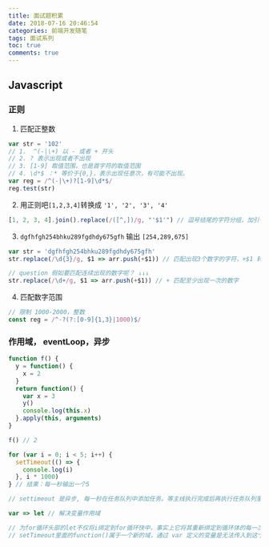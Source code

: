 ```yaml
---
title: 面试题积累
date: 2018-07-16 20:46:54
categories: 前端开发随笔
tags: 面试系列
toc: true
comments: true
---
```


## Javascript

### 正则

1. 匹配正整数

```js
var str = '102'
// 1.  ^(-|\+) 以 - 或者 + 开头 
// 2. ? 表示出现或者不出现
// 3. [1-9] 取值范围，也是首字符的取值范围 
// 4. \d*$ ：* 等价于{0,}，表示出现任意次，有可能不出现。
var reg = /^(-|\+)?[1-9]\d*$/
reg.test(str)
```

2. 用正则吧`[1,2,3,4]`转换成 `'1', '2', '3', '4'`

```js
[1, 2, 3, 4].join().replace(/([^,])/g, "'$1'") // 逗号结尾的字符分组，加引号
```

3. `dgfhfgh254bhku289fgdhdy675gfh` 输出 `[254,289,675]`

```js
var str = 'dgfhfgh254bhku289fgdhdy675gfh'
str.replace(/\d{3}/g, $1 => arr.push(+$1)) // 匹配出现3个数字的字符，+$1 转化为整数

// question 假如要匹配连续出现的数字呢？ ↓↓↓
str.replace(/\d+/g, $1 => arr.push(+$1)) // + 匹配至少出现一次的数字
```

4. 匹配数字范围

```js
// 限制 1000-2000，整数
const reg = /^-?(?:[0-9]{1,3}|1000)$/


```

### 作用域， eventLoop，异步

```js
function f() {
  y = function() {
    x = 2
  }
  return function() {
    var x = 3
    y()
    console.log(this.x)
  }.apply(this, arguments)
}

f() // 2
```

```js
for (var i = 0; i < 5; i++) {
  setTimeout(() => {
    console.log(i)
  }, i * 1000)
} // 结果：每一秒输出一个5

// settimeout 是异步, 每一秒在任务队列中添加任务。等主线执行完成后再执行任务队列里的任务

var => let // 解决变量作用域

// 为for循环头部的let不仅将i绑定到for循环快中，事实上它将其重新绑定到循环体的每一次迭代中，确保上一次迭代结束的值重新被赋值。
// setTimeout里面的function()属于一个新的域，通过 var 定义的变量是无法传入到这个函数执行域中的，通过使用 let 来声明块变量，这时候变量就能作用于这个块，所以 function就能使用 i 这个变量了
```